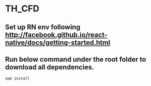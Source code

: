 # TH_CFD

## Set up RN env following http://facebook.github.io/react-native/docs/getting-started.html

## Run below command under the root folder to download all dependencies.
```bash
npm install
```